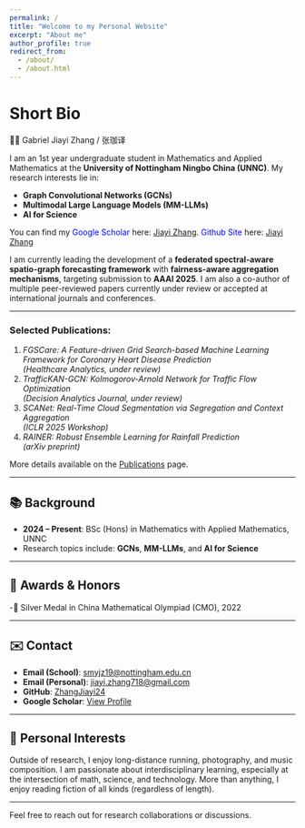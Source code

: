 ```yaml
---
permalink: /
title: "Welcome to my Personal Website"
excerpt: "About me"
author_profile: true
redirect_from: 
  - /about/
  - /about.html
---
```




Short Bio
======

👨‍🎓 Gabriel Jiayi Zhang / 张珈译

I am an 1st year undergraduate student in Mathematics and Applied Mathematics at the **University of Nottingham Ningbo China (UNNC)**. My research interests lie in:

- **Graph Convolutional Networks (GCNs)**
- **Multimodal Large Language Models (MM-LLMs)**
- **AI for Science**

You can find my <span style="color:blue">Google Scholar</span> here: [Jiayi Zhang](https://scholar.google.com/citations?user=bLUpHDsAAAAJ). <span style="color:blue">Github Site</span> here: [Jiayi Zhang](https://github.com/ZhangJiayi24)

I am currently leading the development of a **federated spectral-aware spatio-graph forecasting framework** with **fairness-aware aggregation mechanisms**, targeting submission to **AAAI 2025**. I am also a co-author of multiple peer-reviewed papers currently under review or accepted at international journals and conferences.

---

### Selected Publications:
1. *FGSCare: A Feature-driven Grid Search-based Machine Learning Framework for Coronary Heart Disease Prediction*  
   *(Healthcare Analytics, under review)*  
2. *TrafficKAN-GCN: Kolmogorov-Arnold Network for Traffic Flow Optimization*  
   *(Decision Analytics Journal, under review)*  
3. *SCANet: Real-Time Cloud Segmentation via Segregation and Context Aggregation*  
   *(ICLR 2025 Workshop)*  
4. *RAINER: Robust Ensemble Learning for Rainfall Prediction*  
   *(arXiv preprint)*

More details available on the [Publications](/publications/) page.

---

## 📚 Background

- **2024 – Present**: BSc (Hons) in Mathematics with Applied Mathematics, UNNC  
- Research topics include: **GCNs**, **MM-LLMs**, and **AI for Science**

---

## 🏅 Awards & Honors

-🥈 Silver Medal in China Mathematical Olympiad (CMO), 2022

---

## ✉️ Contact

- **Email (School)**: smyjz19@nottingham.edu.cn  
- **Email (Personal)**: jiayi.zhang718@gmail.com  
- **GitHub**: [ZhangJiayi24](https://github.com/ZhangJiayi24)  
- **Google Scholar**: [View Profile](https://scholar.google.com/citations?user=bLUpHDsAAAAJ)

---

## 🎵 Personal Interests 

Outside of research, I enjoy long-distance running, photography, and music composition. I am passionate about interdisciplinary learning, especially at the intersection of math, science, and technology. More than anything, I enjoy reading fiction of all kinds (regardless of length).

---
  
Feel free to reach out for research collaborations or discussions.

